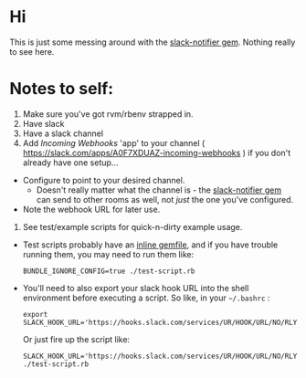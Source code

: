# Hi
This is just some messing around with the [slack-notifier gem](https://github.com/stevenosloan/slack-notifier). Nothing really to see here. 

# Notes to self: 

1. Make sure you've got rvm/rbenv strapped in.
1. Have slack
1. Have a slack channel
1. Add _Incoming Webhooks_ 'app' to your channel ( https://slack.com/apps/A0F7XDUAZ-incoming-webhooks ) if you don't already have one setup...
  * Configure to point to your desired channel.
    * Doesn't really matter what the channel is - the [slack-notifier gem](https://github.com/stevenosloan/slack-notifier) can send to other rooms as well, not _just_ the one you've configured.
  * Note the webhook URL for later use.
1. See test/example scripts for quick-n-dirty example usage.
  * Test scripts probably have an [inline gemfile](https://gist.github.com/chrisroos/0ddf618ac711abe0f465), and if you have trouble running them, you may need to run them like:
    ``` shell
    BUNDLE_IGNORE_CONFIG=true ./test-script.rb
    ```
  * You'll need to also export your slack hook URL into the shell environment before executing a script.  So like, in your `~/.bashrc` :
    ``` shell
    export SLACK_HOOK_URL='https://hooks.slack.com/services/UR/HOOK/URL/NO/RLY/REPLACE/THIS/WHOLE/THING'
    ```
    Or just fire up the script like: 
    ``` shell
    SLACK_HOOK_URL='https://hooks.slack.com/services/UR/HOOK/URL/NO/RLY/REPLACE/THIS/WHOLE/THING' ./test-script.rb
    ``` 

